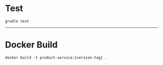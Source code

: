 # Test
```shell
gradle test
```
---
# Docker Build
```shell
docker build -t product-service:{version-tag} .
```
